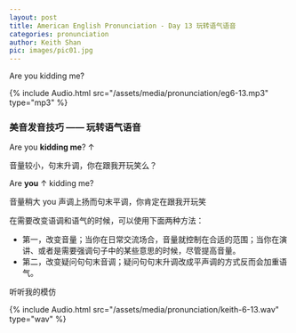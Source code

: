 ```yaml
---
layout: post
title: American English Pronunciation - Day 13 玩转语气语音
categories: pronunciation
author: Keith Shan
pic: images/pic01.jpg
---
```


Are you kidding me?

<!--more-->

{% include Audio.html src="/assets/media/pronunciation/eg6-13.mp3" type="mp3" %}

### 美音发音技巧 —— 玩转语气语音

Are you **kidding me**? ↑

音量较小，句末升调，你在跟我开玩笑么？

Are **you** ↑ kidding me?

音量稍大 you 声调上扬而句末平调，你肯定在跟我开玩笑

在需要改变语调和语气的时候，可以使用下面两种方法：

- 第一，改变音量；当你在日常交流场合，音量就控制在合适的范围；当你在演讲、或者是需要强调句子中的某些意思的时候，尽管提高音量。
- 第二，改变疑问句句末音调；疑问句句末升调改成平声调的方式反而会加重语气。


听听我的模仿

{% include Audio.html src="/assets/media/pronunciation/keith-6-13.wav" type="wav" %}



